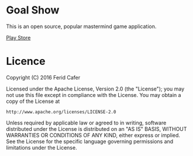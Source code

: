 # Goal Show

This is an open source, popular mastermind game application.

[Play Store](https://play.google.com/store/apps/details?id=com.ferid.app.goalshow)


# Licence

Copyright (C) 2016 Ferid Cafer

Licensed under the Apache License, Version 2.0 (the "License");
you may not use this file except in compliance with the License.
You may obtain a copy of the License at

    http://www.apache.org/licenses/LICENSE-2.0

Unless required by applicable law or agreed to in writing, software
distributed under the License is distributed on an "AS IS" BASIS,
WITHOUT WARRANTIES OR CONDITIONS OF ANY KIND, either express or implied.
See the License for the specific language governing permissions and
limitations under the License.